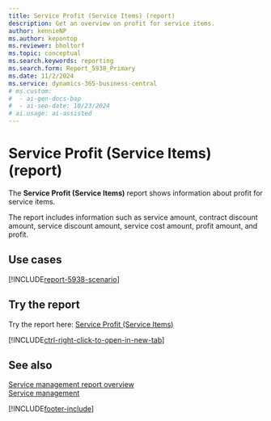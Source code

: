 ```yaml
---
title: Service Profit (Service Items) (report)
description: Get an overview on profit for service items.
author: kennieNP
ms.author: kepontop
ms.reviewer: bholtorf
ms.topic: conceptual
ms.search.keywords: reporting
ms.search.form: Report_5938_Primary
ms.date: 11/2/2024
ms.service: dynamics-365-business-central
# ms.custom:
#  - ai-gen-docs-bap
#  - ai-seo-date: 10/23/2024
# ai.usage: ai-assisted
---
```


# Service Profit (Service Items) (report)

The **Service Profit (Service Items)** report shows information about profit for service items.

The report includes information such as service amount, contract discount amount, service discount amount, service cost amount, profit amount, and profit. 


## Use cases

[!INCLUDE[report-5938-scenario](../includes/report-5938-scenario-include.md)]

<!-- 

Prompt

Below is a report in an ERP system. Provide 3-4 use cases for different personas working with project management or finance for projects.

Format like this:    
  
As a <persona>, use the report to    
* use case 1  
* use case 2    

Do not capitalize the persona names. 

Do not start lines with "Use the data to"

## Report name
Service Profit (Service Items)

## Report description


### What the report does

### Use cases


Please include your data sources and URLs

-->


## Try the report

Try the report here: [Service Profit (Service Items)](https://businesscentral.dynamics.com?report=5938)

[!INCLUDE[ctrl-right-click-to-open-in-new-tab](../includes/ctrl-right-click-to-open-in-new-tab.md)]


## See also

[Service management report overview](../service-reports.md)   
[Service management](../service-service.md)    

[!INCLUDE[footer-include](../includes/footer-banner.md)]